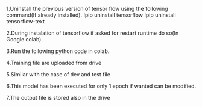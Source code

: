 1.Uninstall the previous version of tensor flow using the following command(If already installed).
!pip uninstall tensorflow
!pip uninstall tensorflow-text

2.During instalation of tensorflow if asked for restart runtime do so(In Google colab).

3.Run the following python code in colab.

4.Training file are uploaded from drive 

5.Similar with the case of dev and test file

6.This model has been executed for only 1 epoch if wanted can be modified.

7.The output file is stored also in the drive
